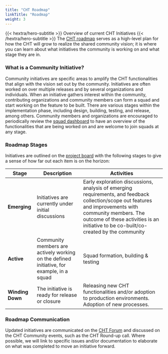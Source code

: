 ```yaml
---
title: "CHT Roadmap"
linkTitle: "Roadmap"
weight: 3
---
```


{{< hextra/hero-subtitle >}}
  Overview of current CHT Initiatives
{{< /hextra/hero-subtitle >}}
The [CHT roadmap](https://github.com/orgs/medic/projects/112) serves as a high-level plan for how the CHT will grow to realize the shared community vision; it is where you can learn about what initiatives the community is working on and what stage they are in. 


### What is a Community Initiative?
Community initiatives are specific areas to amplify the CHT functionalities that align with the vision set out by the community. Initiatives are often worked on over multiple releases and by several organizations and individuals. When an initiative gathers interest within the community, contributing organizations and community members can form a squad and start working on the feature to be built. There are various stages within the implementation phase, including design, building, testing, and release, among others. Community members and organizations are encouraged to periodically review the [squad dashboard](https://github.com/orgs/medic/projects/112/views/24) to have an overview of the functionalities that are being worked on and are welcome to join squads at any stage.

### Roadmap Stages
Initiatives are outlined on the [project board](https://github.com/orgs/medic/projects/112) with the following stages to give a sense of how far out each item is on the horizon:

| Stage | Description | Activities |
| --- | --- | --- |
| **Emerging** | Initiatives are currently under initial discussions | Early exploration discussions, analysis of emerging requirements, and feedback collection/scope out features and improvements with community members. The outcome of these activities is an initiative to be co-built/co-created by the community |
| **Active** | Community members are actively working on the defined initiative, for example, in a squad | Squad formation, building & testing| 
| **Winding Down** | The initiative is ready for release or closure | Releasing new CHT functionalities and/or adoption to production environments. Adoption of new processes. | 

### Roadmap Communication
Updated initiatives are communicated on the [CHT Forum](https://forum.communityhealthtoolkit.org) and discussed on the CHT Community events, such as the CHT Round-up call. Where possible, we will link to specific issues and/or documentation to elaborate on what was completed to move an initiative forward. 
